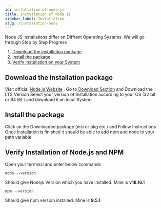 ```yaml
---
id: installation-of-node-js
title: Installation of Node.js
sidebar_label: Installation
slug: /installation-node
---
```

Node JS installations differ on Diffrent Operating Systems. We will go through Step by Step Progress 


1. [Download the installation package](#download-the-installation-package) 
2. [Install the package](#install-the-package)
3. [Verify Installation on your System](#verify-installation-of-nodejs-and-npm)

## Download the installation package
Visit official [Node.js Website](https://nodejs.org/en) .
Go to [Download Section](https://nodejs.org/en/download) and Download the LTS Version 
Select your version of Installation according to your OS  (32 bit or 64 Bit )
and download it on local System

## Install the package 
Click on the Downloaded package (msi or pkg etc ) and Follow Instructions 
Once Installation is finished it should be able to add npm and node to your path variable 

## Verify Installation of Node.js and NPM 
Open your terminal and enter below commands 
```shell
node --version
```
Should give Nodejs Version which you have installed. Mine is **v18.16.1**
```shell
npm --version
```
Should give npm version installed. Mine is **9.5.1**
